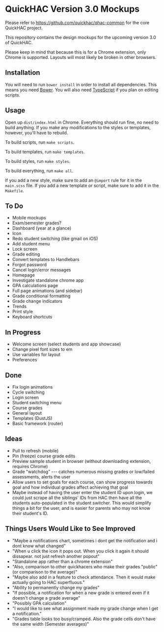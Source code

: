 # QuickHAC Version 3.0 Mockups

Please refer to https://github.com/quickhac/qhac-common for the core QuickHAC project.

This repository contains the design mockups for the upcoming version 3.0 of QuickHAC.

Please keep in mind that because this is for a Chrome extension, only Chrome is supported. Layouts will most likely be broken in other browsers.

## Installation

You will need to run `bower install` in order to install all dependencies. This means you need [Bower](http://bower.io). You will also need [TypeScript](http://www.typescriptlang.org/) if you plan on editing scripts.

## Usage

Open up `dist/index.html` in Chrome. Everything should run fine, no need to build anything. If you make any modifications to the styles or templates, however, you'll have to rebuild.

To build scripts, run `make scripts`.

To build templates, run `make templates`.

To build styles, run `make styles`.

To build everything, run `make all`.

If you add a new style, make sure to add an `@import` rule for it in the `main.scss` file. If you add a new template or script, make sure to add it in the `Makefile`.

## To Do

* Mobile mockups
* Exam/semester grades?
* Dashboard (year at a glance)
* Icon
* Redo student switching (like gmail on iOS)
* Add student menu
* Lock screen
* Grade editing
* Convert templates to Handlebars
* Forgot password
* Cancel login/error messages
* Homepage
* Investigate standalone chrome app
* GPA calculations page
* Full page animations (and sidebar)
* Grade conditional formatting
* Grade change indicators
* Trends
* Print style
* Keyboard shortcuts

## In Progress

* Welcome screen (select students and app showcase)
* Change pixel font sizes to em
* Use variables for layout
* Preferences

## Done

* Fix login animations
* Cycle switching
* Login screen
* Student switching menu
* Course grades
* General layout
* Templates (DustJS)
* Basic framework (router)

## Ideas 

* Pull to refresh (mobile)
* Pin (freeze) course grade edits
* Preview sample student in browser (without downloading extension, requires Chrome)
* Grade "watchdog" --- catches numerous missing grades or low/failed assessments, alerts the user
* Allow users to set goals for each course, can show progress towards goal and how individual grades affect achieving that goal
* Maybe instead of having the user enter the student ID upon login, we could just scrape all the siblings' IDs from HAC then have all the students auto-populated in the student switcher. This would simplify things a bit for the user, and is easier for parents who may not know their student's ID.


## Things Users Would Like to See Improved

- "Maybe a notifications chart, sometimes i dont get the notification and i dont know what changed"
- "When u click the icon it pops out. When you click it again it should dissapear. not just refresh another popout"
- "Standalone app rather than a chrome extension"
- "Also, comparison to other quickhacers who make their grades "public" (or comparison to the average)"
- "Maybe also add in a feature to check attendance. Then it would make actually going to HAC superfluous."
- "Ability to permanently change my grades"
- "If possible, a notification for when a new grade is entered even if it doesn't change a grade average"
- "Possibly GPA calculation"
- "I would like to see what assignment made my grade change when I get a notification."
- "Grades table looks too busy/cramped. Also the grade cells don't have the same width (Semester averages)"
